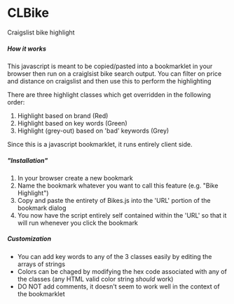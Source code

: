 # CLBike
Craigslist bike highlight

##### How it works #####
This javascript is meant to be copied/pasted into a bookmarklet in your browser then run on a craiglsist bike search output. 
You can filter on price and distance on craigslist and then use this to perform the highlighting

There are three highlight classes which get overridden in the following order:

1) Highlight based on brand (Red)
2) Highlight based on key words (Green)
2) Highlight (grey-out) based on 'bad' keywords (Grey)

Since this is a javascript bookmarklet, it runs entirely client side.

##### "Installation" #####
1) In your browser create a new bookmark
2) Name the bookmark whatever you want to call this feature (e.g. "Bike Highlight")
3) Copy and paste the entirety of Bikes.js into the 'URL' portion of the bookmark dialog
4) You now have the script entirely self contained within the 'URL' so that it will run whenever you click the bookmark

##### Customization #####
* You can add key words to any of the 3 classes easily by editing the arrays of strings
* Colors can be chaged by modifying the hex code associated with any of the classes (any HTML valid color string _should_ work)
* DO NOT add comments, it doesn't seem to work well in the context of the bookmarklet
